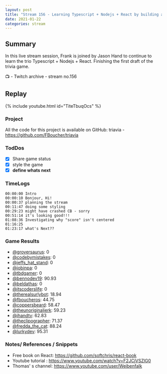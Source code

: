 ```yaml
---
layout: post
title: "Stream 156 - Learning Typescript + Nodejs + React by building a trivia game"
date: 2021-01-22
categories: stream
---
```


## Summary

In this live stream session, Frank is joined by Jason Hand to continue to learn the trio Typescript + Nodejs + React. Finishing the first draft of the trivia game. 

📺 - Twitch archive - stream no.156

## Replay

{% include youtube.html id="TiteTbuqOcs" %}
<br/><!--more-->

### Project

All the code for this project is available on GitHub: triavia - https://github.com/FBoucher/triavia

### TodDos

- [X] Share game status
- [X] style the game
- [X] **define whats next**

### TimeLogs

    00:00:00 Intro
    00:00:10 Bonjour, Hi!
    00:00:37 planning the stream
    00:11:47 doing some styling
    00:29:23 might have crashed CB - sorry
    00:51:14 it's looking good!!!
    01:08:36 Investigating why "score" isn't centered
    01:16:25 
    01:23:17 what's Next??

### Game Results

- [@groversaurus](https://www.twitch.tv/groversaurus): 0
- [@codebymistakes](https://www.twitch.tv/codebymistakes): 0
- [@jeffs_hat_stand](https://www.twitch.tv/jeffs_hat_stand): 0
- [@jobinpa](https://www.twitch.tv/jobinpa): 0
- [@tbdgamer](https://www.twitch.tv/tbdgamer): 0
- [@bennodev19](https://www.twitch.tv/bennodev19): 90.93
- [@beldathas](https://www.twitch.tv/beldathas): 0
- [@itscoderslife](https://www.twitch.tv/itscoderslife): 0
- [@therealsurlybot](https://www.twitch.tv/therealsurlybot): 18.94
- [@fboucheros](https://www.twitch.tv/fboucheros): 44.75
- [@coppersbeard](https://www.twitch.tv/coppersbeard): 58.47
- [@theunoriginaljerk](https://www.twitch.tv/theunoriginaljerk): 59.23
- [@jhandtv](https://www.twitch.tv/jhandtv): 62.83
- [@theclipographer](https://www.twitch.tv/theclipographer): 71.37
- [@fredda_the_cat](https://www.twitch.tv/fredda_the_cat): 88.24
- [@lurkydev](https://www.twitch.tv/lurkydev): 95.31

### Notes/ References / Snippets

- Free book on React: https://github.com/softchris/react-book
- Youtube tutorial : https://www.youtube.com/watch?v=F2JCjVSZlG0
- Thomas' s channel: https://www.youtube.com/user/Weibenfalk
